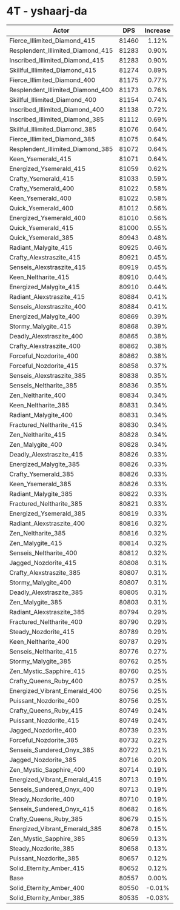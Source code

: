 # 4T - yshaarj-da
| Actor | DPS | Increase |
|---|:---:|:---:|
|Fierce_Illimited_Diamond_415|81460|1.12%|
|Resplendent_Illimited_Diamond_415|81283|0.90%|
|Inscribed_Illimited_Diamond_415|81283|0.90%|
|Skillful_Illimited_Diamond_415|81274|0.89%|
|Fierce_Illimited_Diamond_400|81175|0.77%|
|Resplendent_Illimited_Diamond_400|81173|0.76%|
|Skillful_Illimited_Diamond_400|81154|0.74%|
|Inscribed_Illimited_Diamond_400|81138|0.72%|
|Inscribed_Illimited_Diamond_385|81112|0.69%|
|Skillful_Illimited_Diamond_385|81076|0.64%|
|Fierce_Illimited_Diamond_385|81075|0.64%|
|Resplendent_Illimited_Diamond_385|81072|0.64%|
|Keen_Ysemerald_415|81071|0.64%|
|Energized_Ysemerald_415|81059|0.62%|
|Crafty_Ysemerald_415|81033|0.59%|
|Crafty_Ysemerald_400|81022|0.58%|
|Keen_Ysemerald_400|81022|0.58%|
|Quick_Ysemerald_400|81012|0.56%|
|Energized_Ysemerald_400|81010|0.56%|
|Quick_Ysemerald_415|81000|0.55%|
|Quick_Ysemerald_385|80943|0.48%|
|Radiant_Malygite_415|80925|0.46%|
|Crafty_Alexstraszite_415|80921|0.45%|
|Senseis_Alexstraszite_415|80919|0.45%|
|Keen_Neltharite_415|80910|0.44%|
|Energized_Malygite_415|80910|0.44%|
|Radiant_Alexstraszite_415|80884|0.41%|
|Senseis_Alexstraszite_400|80884|0.41%|
|Energized_Malygite_400|80869|0.39%|
|Stormy_Malygite_415|80868|0.39%|
|Deadly_Alexstraszite_400|80865|0.38%|
|Crafty_Alexstraszite_400|80862|0.38%|
|Forceful_Nozdorite_400|80862|0.38%|
|Forceful_Nozdorite_415|80858|0.37%|
|Senseis_Alexstraszite_385|80838|0.35%|
|Senseis_Neltharite_385|80836|0.35%|
|Zen_Neltharite_400|80834|0.34%|
|Keen_Neltharite_385|80831|0.34%|
|Radiant_Malygite_400|80831|0.34%|
|Fractured_Neltharite_415|80830|0.34%|
|Zen_Neltharite_415|80828|0.34%|
|Zen_Malygite_400|80828|0.34%|
|Deadly_Alexstraszite_415|80826|0.33%|
|Energized_Malygite_385|80826|0.33%|
|Crafty_Ysemerald_385|80826|0.33%|
|Keen_Ysemerald_385|80826|0.33%|
|Radiant_Malygite_385|80822|0.33%|
|Fractured_Neltharite_385|80821|0.33%|
|Energized_Ysemerald_385|80819|0.33%|
|Radiant_Alexstraszite_400|80816|0.32%|
|Zen_Neltharite_385|80816|0.32%|
|Zen_Malygite_415|80814|0.32%|
|Senseis_Neltharite_400|80812|0.32%|
|Jagged_Nozdorite_415|80808|0.31%|
|Crafty_Alexstraszite_385|80807|0.31%|
|Stormy_Malygite_400|80807|0.31%|
|Deadly_Alexstraszite_385|80805|0.31%|
|Zen_Malygite_385|80803|0.31%|
|Radiant_Alexstraszite_385|80794|0.29%|
|Fractured_Neltharite_400|80790|0.29%|
|Steady_Nozdorite_415|80789|0.29%|
|Keen_Neltharite_400|80787|0.29%|
|Senseis_Neltharite_415|80776|0.27%|
|Stormy_Malygite_385|80762|0.25%|
|Zen_Mystic_Sapphire_415|80760|0.25%|
|Crafty_Queens_Ruby_400|80757|0.25%|
|Energized_Vibrant_Emerald_400|80756|0.25%|
|Puissant_Nozdorite_400|80756|0.25%|
|Crafty_Queens_Ruby_415|80749|0.24%|
|Puissant_Nozdorite_415|80749|0.24%|
|Jagged_Nozdorite_400|80739|0.23%|
|Forceful_Nozdorite_385|80732|0.22%|
|Senseis_Sundered_Onyx_385|80722|0.21%|
|Jagged_Nozdorite_385|80716|0.20%|
|Zen_Mystic_Sapphire_400|80714|0.19%|
|Energized_Vibrant_Emerald_415|80713|0.19%|
|Senseis_Sundered_Onyx_400|80713|0.19%|
|Steady_Nozdorite_400|80710|0.19%|
|Senseis_Sundered_Onyx_415|80682|0.16%|
|Crafty_Queens_Ruby_385|80679|0.15%|
|Energized_Vibrant_Emerald_385|80678|0.15%|
|Zen_Mystic_Sapphire_385|80659|0.13%|
|Steady_Nozdorite_385|80658|0.13%|
|Puissant_Nozdorite_385|80657|0.12%|
|Solid_Eternity_Amber_415|80652|0.12%|
|Base|80557|0.00%|
|Solid_Eternity_Amber_400|80550|-0.01%|
|Solid_Eternity_Amber_385|80535|-0.03%|
